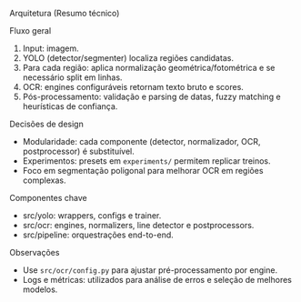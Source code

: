 Arquitetura (Resumo técnico)

Fluxo geral
1. Input: imagem.
2. YOLO (detector/segmenter) localiza regiões candidatas.
3. Para cada região: aplica normalização geométrica/fotométrica e se necessário split em linhas.
4. OCR: engines configuráveis retornam texto bruto e scores.
5. Pós-processamento: validação e parsing de datas, fuzzy matching e heurísticas de confiança.

Decisões de design
- Modularidade: cada componente (detector, normalizador, OCR, postprocessor) é substituível.
- Experimentos: presets em `experiments/` permitem replicar treinos.
- Foco em segmentação poligonal para melhorar OCR em regiões complexas.

Componentes chave
- src/yolo: wrappers, configs e trainer.
- src/ocr: engines, normalizers, line detector e postprocessors.
- src/pipeline: orquestrações end-to-end.

Observações
- Use `src/ocr/config.py` para ajustar pré-processamento por engine.
- Logs e métricas: utilizados para análise de erros e seleção de melhores modelos.
